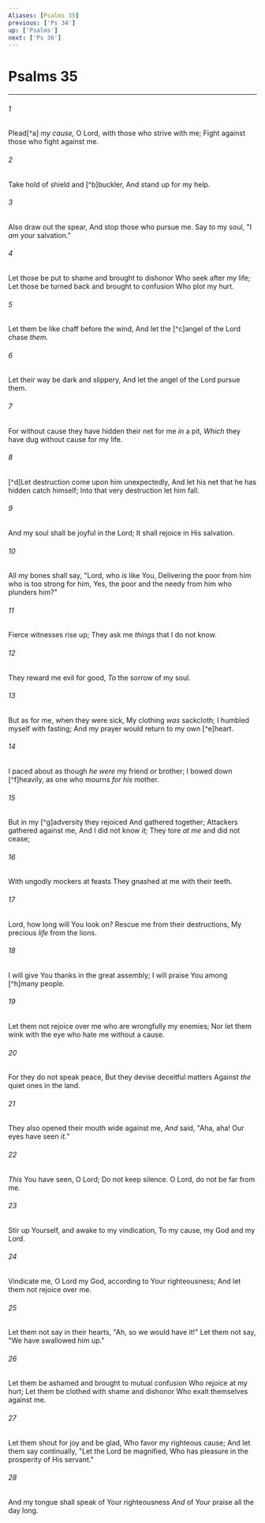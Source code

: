 ```yaml
---
Aliases: [Psalms 35]
previous: ['Ps 34']
up: ['Psalms']
next: ['Ps 36']
---
```

# Psalms 35

***


###### 1 
Plead[^a] _my cause,_ O Lord, with those who strive with me; Fight against those who fight against me. 

###### 2 
Take hold of shield and [^b]buckler, And stand up for my help. 

###### 3 
Also draw out the spear, And stop those who pursue me. Say to my soul, "I _am_ your salvation." 

###### 4 
Let those be put to shame and brought to dishonor Who seek after my life; Let those be turned back and brought to confusion Who plot my hurt. 

###### 5 
Let them be like chaff before the wind, And let the [^c]angel of the Lord chase _them._ 

###### 6 
Let their way be dark and slippery, And let the angel of the Lord pursue them. 

###### 7 
For without cause they have hidden their net for me _in_ a pit, _Which_ they have dug without cause for my life. 

###### 8 
[^d]Let destruction come upon him unexpectedly, And let his net that he has hidden catch himself; Into that very destruction let him fall. 

###### 9 
And my soul shall be joyful in the Lord; It shall rejoice in His salvation. 

###### 10 
All my bones shall say, "Lord, who _is_ like You, Delivering the poor from him who is too strong for him, Yes, the poor and the needy from him who plunders him?" 

###### 11 
Fierce witnesses rise up; They ask me _things_ that I do not know. 

###### 12 
They reward me evil for good, _To_ the sorrow of my soul. 

###### 13 
But as for me, when they were sick, My clothing _was_ sackcloth; I humbled myself with fasting; And my prayer would return to my own [^e]heart. 

###### 14 
I paced about as though _he were_ my friend _or_ brother; I bowed down [^f]heavily, as one who mourns _for his_ mother. 

###### 15 
But in my [^g]adversity they rejoiced And gathered together; Attackers gathered against me, And I did not know _it;_ They tore _at me_ and did not cease; 

###### 16 
With ungodly mockers at feasts They gnashed at me with their teeth. 

###### 17 
Lord, how long will You look on? Rescue me from their destructions, My precious _life_ from the lions. 

###### 18 
I will give You thanks in the great assembly; I will praise You among [^h]many people. 

###### 19 
Let them not rejoice over me who are wrongfully my enemies; Nor let them wink with the eye who hate me without a cause. 

###### 20 
For they do not speak peace, But they devise deceitful matters Against _the_ quiet ones in the land. 

###### 21 
They also opened their mouth wide against me, _And_ said, "Aha, aha! Our eyes have seen _it._" 

###### 22 
_This_ You have seen, O Lord; Do not keep silence. O Lord, do not be far from me. 

###### 23 
Stir up Yourself, and awake to my vindication, To my cause, my God and my Lord. 

###### 24 
Vindicate me, O Lord my God, according to Your righteousness; And let them not rejoice over me. 

###### 25 
Let them not say in their hearts, "Ah, so we would have it!" Let them not say, "We have swallowed him up." 

###### 26 
Let them be ashamed and brought to mutual confusion Who rejoice at my hurt; Let them be clothed with shame and dishonor Who exalt themselves against me. 

###### 27 
Let them shout for joy and be glad, Who favor my righteous cause; And let them say continually, "Let the Lord be magnified, Who has pleasure in the prosperity of His servant." 

###### 28 
And my tongue shall speak of Your righteousness _And_ of Your praise all the day long.

